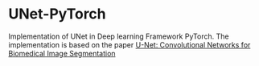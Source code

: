 # UNet-PyTorch
Implementation of UNet in Deep learning Framework PyTorch. The implementation is based on the paper [U-Net: Convolutional Networks for Biomedical Image Segmentation](https://link.springer.com/chapter/10.1007%2F978-3-319-24574-4_28)
